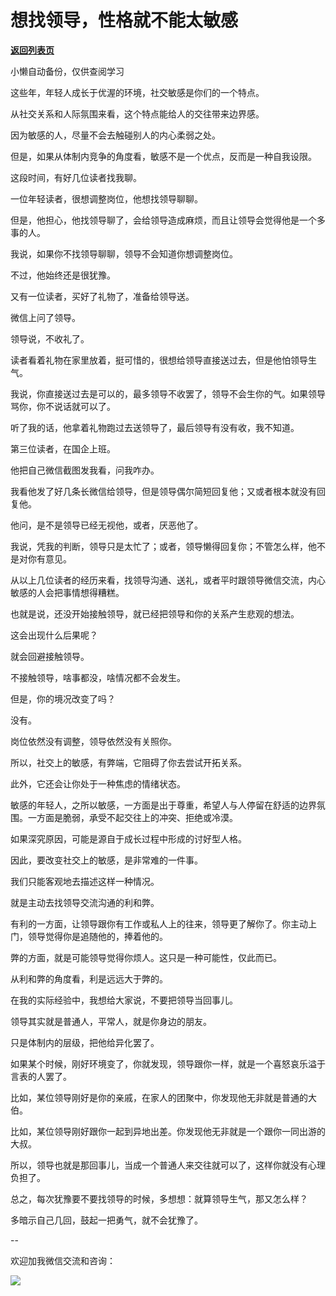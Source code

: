 # 想找领导，性格就不能太敏感

[**返回列表页**](/gzh/费曼的小茶馆)

小懒自动备份，仅供查阅学习

这些年，年轻人成长于优渥的环境，社交敏感是你们的一个特点。  

从社交关系和人际氛围来看，这个特点能给人的交往带来边界感。

因为敏感的人，尽量不会去触碰别人的内心柔弱之处。  

但是，如果从体制内竞争的角度看，敏感不是一个优点，反而是一种自我设限。

这段时间，有好几位读者找我聊。

一位年轻读者，很想调整岗位，他想找领导聊聊。  

但是，他担心，他找领导聊了，会给领导造成麻烦，而且让领导会觉得他是一个多事的人。

我说，如果你不找领导聊聊，领导不会知道你想调整岗位。

不过，他始终还是很犹豫。  

又有一位读者，买好了礼物了，准备给领导送。  

微信上问了领导。

领导说，不收礼了。

读者看着礼物在家里放着，挺可惜的，很想给领导直接送过去，但是他怕领导生气。

我说，你直接送过去是可以的，最多领导不收罢了，领导不会生你的气。如果领导骂你，你不说话就可以了。

听了我的话，他拿着礼物跑过去送领导了，最后领导有没有收，我不知道。  

第三位读者，在国企上班。

他把自己微信截图发我看，问我咋办。  

我看他发了好几条长微信给领导，但是领导偶尔简短回复他；又或者根本就没有回复他。

他问，是不是领导已经无视他，或者，厌恶他了。  

我说，凭我的判断，领导只是太忙了；或者，领导懒得回复你；不管怎么样，他不是对你有意见。  

从以上几位读者的经历来看，找领导沟通、送礼，或者平时跟领导微信交流，内心敏感的人会把事情想得糟糕。  

也就是说，还没开始接触领导，就已经把领导和你的关系产生悲观的想法。  

这会出现什么后果呢？  

就会回避接触领导。  

不接触领导，啥事都没，啥情况都不会发生。

但是，你的境况改变了吗？

没有。

岗位依然没有调整，领导依然没有关照你。

所以，社交上的敏感，有弊端，它阻碍了你去尝试开拓关系。  

此外，它还会让你处于一种焦虑的情绪状态。  

敏感的年轻人，之所以敏感，一方面是出于尊重，希望人与人停留在舒适的边界氛围。一方面是脆弱，承受不起交往上的冲突、拒绝或冷漠。  

如果深究原因，可能是源自于成长过程中形成的讨好型人格。  

因此，要改变社交上的敏感，是非常难的一件事。

我们只能客观地去描述这样一种情况。

就是主动去找领导交流沟通的利和弊。  

有利的一方面，让领导跟你有工作或私人上的往来，领导更了解你了。你主动上门，领导觉得你是追随他的，捧着他的。

弊的方面，就是可能领导觉得你烦人。这只是一种可能性，仅此而已。

从利和弊的角度看，利是远远大于弊的。  

在我的实际经验中，我想给大家说，不要把领导当回事儿。  

领导其实就是普通人，平常人，就是你身边的朋友。  

只是体制内的层级，把他给异化罢了。  

如果某个时候，刚好环境变了，你就发现，领导跟你一样，就是一个喜怒哀乐溢于言表的人罢了。

比如，某位领导刚好是你的亲戚，在家人的团聚中，你发现他无非就是普通的大伯。  

比如，某位领导刚好跟你一起到异地出差。你发现他无非就是一个跟你一同出游的大叔。

所以，领导也就是那回事儿，当成一个普通人来交往就可以了，这样你就没有心理负担了。

总之，每次犹豫要不要找领导的时候，多想想：就算领导生气，那又怎么样？  

多暗示自己几回，鼓起一把勇气，就不会犹豫了。

\--

欢迎加我微信交流和咨询：

![](https://mmbiz.qpic.cn/mmbiz_jpg/4ufdCXwkRArXJOgKic3pgrRsdiawr1ibm7mzPQvlZ8ceOlTw0g6TicS0NCIt6duqBrYAj2ElGykGf0WLqTeDmKEHJQ/640?wx_fmt=jpeg)

  

